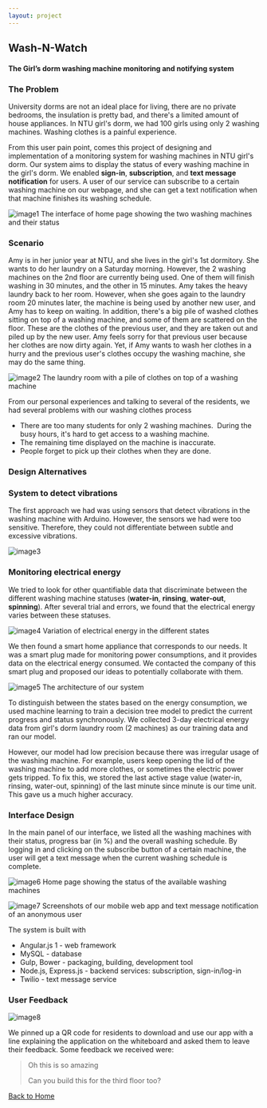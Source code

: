 ```yaml
---
layout: project
---
```


## Wash-N-Watch
#### The Girl’s dorm washing machine monitoring and notifying system

### The Problem
University dorms are not an ideal place for living, there are no private bedrooms, the insulation is pretty bad, and there's a limited amount of house appliances. In NTU girl's dorm, we had 100 girls using only 2 washing machines. Washing clothes is a painful experience. 

From this user pain point, comes this project of designing and implementation of a monitoring system for washing machines in NTU girl's dorm. Our system aims to display the status of every washing machine in the girl's dorm. We enabled **sign-in**, **subscription**, and **text message notification** for users. A user of our service can subscribe to a certain washing machine on our webpage, and she can get a text notification when that machine finishes its washing schedule.

![image1](https://i.imgur.com/BOvNdWa.png)
The interface of home page showing the two washing machines and their status

### Scenario
Amy is in her junior year at NTU, and she lives in the girl's 1st dormitory. She wants to do her laundry on a Saturday morning. However, the 2 washing machines on the 2nd floor are currently being used. One of them will finish washing in 30 minutes, and the other in 15 minutes. Amy takes the heavy laundry back to her room. However, when she goes again to the laundry room 20 minutes later, the machine is being used by another new user, and Amy has to keep on waiting. In addition, there's a big pile of washed clothes sitting on top of a washing machine, and some of them are scattered on the floor. These are the clothes of the previous user, and they are taken out and piled up by the new user. Amy feels sorry for that previous user because her clothes are now dirty again. Yet, if Amy wants to wash her clothes in a hurry and the previous user's clothes occupy the washing machine, she may do the same thing.

![image2](https://i.imgur.com/aBOAdqf.jpg)
The laundry room with a pile of clothes on top of a washing machine

From our personal experiences and talking to several of the residents, we had several problems with our washing clothes process

- There are too many students for only 2 washing machines.  During the busy hours, it's hard to get access to a washing machine.
- The remaining time displayed on the machine is inaccurate.
- People forget to pick up their clothes when they are done.

### Design Alternatives
### System to detect vibrations
The first approach we had was using sensors that detect vibrations in the washing machine with Arduino. However, the sensors we had were too sensitive. Therefore, they could not differentiate between subtle and excessive vibrations.

![image3](https://i.imgur.com/997jZ2e.jpg)

### Monitoring electrical energy
We tried to look for other quantifiable data that discriminate between the different washing machine statuses (**water-in**, **rinsing**, **water-out**, **spinning**). After several trial and errors, we found that the electrical energy varies between these statuses.

![image4](https://i.imgur.com/XdAnbnT.jpg)
Variation of electrical energy in the different states

We then found a smart home appliance that corresponds to our needs. It was a smart plug made for monitoring power consumptions, and it provides data on the electrical energy consumed. We contacted the company of this smart plug and proposed our ideas to potentially collaborate with them.

![image5](https://i.imgur.com/edvYfNf.jpg)
The architecture of our system

To distinguish between the states based on the energy consumption, we used machine learning to train a decision tree model to predict the current progress and status synchronously. We collected 3-day electrical energy data from girl's dorm laundry room (2 machines) as our training data and ran our model.

However, our model had low precision because there was irregular usage of the washing machine. For example, users keep opening the lid of the washing machine to add more clothes, or sometimes the electric power gets tripped. To fix this, we stored the last active stage value (water-in, rinsing, water-out, spinning) of the last minute since minute is our time unit. This gave us a much higher accuracy.

### Interface Design
In the main panel of our interface, we listed all the washing machines with their status, progress bar (in %) and the overall washing schedule. By logging in and clicking on the subscribe button of a certain machine, the user will get a text message when the current washing schedule is complete.

![image6](https://i.imgur.com/I4F6tov.jpg)
Home page showing the status of the available washing machines

![image7](https://i.imgur.com/INMI6kc.jpg)
Screenshots of our mobile web app and text message notification of an anonymous​ user

The system is built with
- Angular.js 1 - web framework
- MySQL - database
- Gulp, Bower - packaging, building, development tool
- Node.js, Express.js - backend services: subscription, sign-in/log-in
- Twilio - text message service

### User Feedback
![image8](https://i.imgur.com/B1CAnbZ.jpg)

We pinned up a QR code for residents to download and use our app with a line explaining the application on the whiteboard and asked them to leave their feedback. Some feedback we received were:

> Oh this is so amazing
>
> Can you build this for the third floor too?

[Back to Home](./)